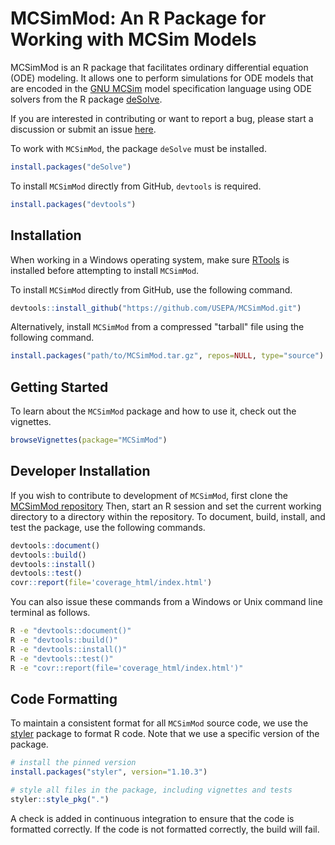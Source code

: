 # MCSimMod: An R Package for Working with MCSim Models

MCSimMod is an R package that facilitates ordinary differential equation (ODE) modeling. It allows one to perform simulations for ODE models that are encoded in the [GNU MCSim](https://www.gnu.org/software/mcsim/) model specification language using ODE solvers from the R package [deSolve](https://cran.r-project.org/web/packages/deSolve/index.html).

If you are interested in contributing or want to report a bug, please start a discussion or submit an issue [here](https://github.com/USEPA/MCSimMod.git).

To work with `MCSimMod`, the package `deSolve` must be installed.
```R
install.packages("deSolve")
```

To install `MCSimMod` directly from GitHub, `devtools` is required.
```R
install.packages("devtools")
```

## Installation
When working in a Windows operating system, make sure [RTools](https://cran.r-project.org/bin/windows/Rtools/) is installed before attempting to install `MCSimMod`.

To install `MCSimMod` directly from GitHub, use the following command.
```R
devtools::install_github("https://github.com/USEPA/MCSimMod.git")
```

Alternatively, install `MCSimMod` from a compressed "tarball" file using the following command.
```R
install.packages("path/to/MCSimMod.tar.gz", repos=NULL, type="source")
```

## Getting Started
To learn about the `MCSimMod` package and how to use it, check out the vignettes.
```R
browseVignettes(package="MCSimMod")
```

## Developer Installation

If you wish to contribute to development of `MCSimMod`, first clone the [MCSimMod repository](https://github.com/USEPA/MCSimMod.git) Then, start an R session and set the current working directory to a directory within the repository. To document, build, install, and test the package, use the following commands.
```R
devtools::document()
devtools::build()
devtools::install()
devtools::test()
covr::report(file='coverage_html/index.html')
```

You can also issue these commands from a Windows or Unix command line terminal as follows.
```bash
R -e "devtools::document()"
R -e "devtools::build()"
R -e "devtools::install()"
R -e "devtools::test()"
R -e "covr::report(file='coverage_html/index.html')"
```

## Code Formatting
To maintain a consistent format for all `MCSimMod` source code, we use the [styler](https://styler.r-lib.org/) package to format R code. Note that we use a specific version of the package.
```R
# install the pinned version
install.packages("styler", version="1.10.3")

# style all files in the package, including vignettes and tests
styler::style_pkg(".")
```

A check is added in continuous integration to ensure that the code is formatted correctly. If the code is not formatted correctly, the build will fail.